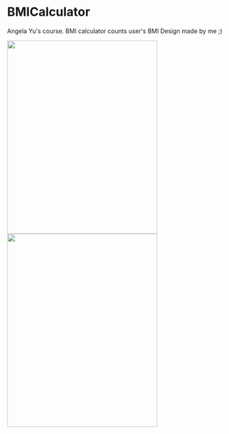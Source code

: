 # BMICalculator
Angela Yu's course. BMI calculator counts user's BMI
Design made by me ;)


<img src="https://user-images.githubusercontent.com/72404363/154109018-fdc28714-33f3-418a-98a7-70577733a81c.gif" width="350" height="450" align="left"/>


<img src="https://user-images.githubusercontent.com/72404363/154109085-f4fa431f-d7c9-4c6c-8af3-31ccec620ae1.gif" width="350" height="450" align="center"/>

